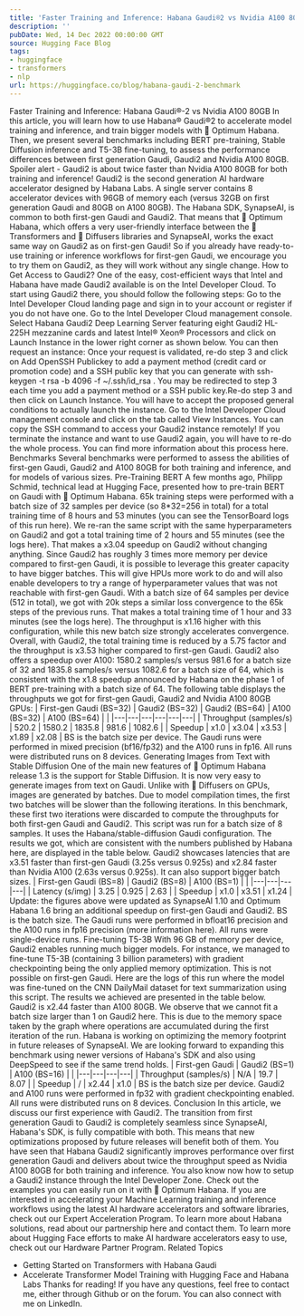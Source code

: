 ```yaml
---
title: 'Faster Training and Inference: Habana Gaudi®2 vs Nvidia A100 80GB'
description: ''
pubDate: Wed, 14 Dec 2022 00:00:00 GMT
source: Hugging Face Blog
tags:
- huggingface
- transformers
- nlp
url: https://huggingface.co/blog/habana-gaudi-2-benchmark
---
```


Faster Training and Inference: Habana Gaudi®-2 vs Nvidia A100 80GB
In this article, you will learn how to use Habana® Gaudi®2 to accelerate model training and inference, and train bigger models with 🤗 Optimum Habana. Then, we present several benchmarks including BERT pre-training, Stable Diffusion inference and T5-3B fine-tuning, to assess the performance differences between first generation Gaudi, Gaudi2 and Nvidia A100 80GB. Spoiler alert - Gaudi2 is about twice faster than Nvidia A100 80GB for both training and inference!
Gaudi2 is the second generation AI hardware accelerator designed by Habana Labs. A single server contains 8 accelerator devices with 96GB of memory each (versus 32GB on first generation Gaudi and 80GB on A100 80GB). The Habana SDK, SynapseAI, is common to both first-gen Gaudi and Gaudi2. That means that 🤗 Optimum Habana, which offers a very user-friendly interface between the 🤗 Transformers and 🤗 Diffusers libraries and SynapseAI, works the exact same way on Gaudi2 as on first-gen Gaudi! So if you already have ready-to-use training or inference workflows for first-gen Gaudi, we encourage you to try them on Gaudi2, as they will work without any single change.
How to Get Access to Gaudi2?
One of the easy, cost-efficient ways that Intel and Habana have made Gaudi2 available is on the Intel Developer Cloud. To start using Gaudi2 there, you should follow the following steps:
Go to the Intel Developer Cloud landing page and sign in to your account or register if you do not have one.
Go to the Intel Developer Cloud management console.
Select Habana Gaudi2 Deep Learning Server featuring eight Gaudi2 HL-225H mezzanine cards and latest Intel® Xeon® Processors and click on Launch Instance in the lower right corner as shown below.
You can then request an instance:
Once your request is validated, re-do step 3 and click on Add OpenSSH Publickey to add a payment method (credit card or promotion code) and a SSH public key that you can generate with
ssh-keygen -t rsa -b 4096 -f ~/.ssh/id_rsa
. You may be redirected to step 3 each time you add a payment method or a SSH public key.Re-do step 3 and then click on Launch Instance. You will have to accept the proposed general conditions to actually launch the instance.
Go to the Intel Developer Cloud management console and click on the tab called View Instances.
You can copy the SSH command to access your Gaudi2 instance remotely!
If you terminate the instance and want to use Gaudi2 again, you will have to re-do the whole process.
You can find more information about this process here.
Benchmarks
Several benchmarks were performed to assess the abilities of first-gen Gaudi, Gaudi2 and A100 80GB for both training and inference, and for models of various sizes.
Pre-Training BERT
A few months ago, Philipp Schmid, technical lead at Hugging Face, presented how to pre-train BERT on Gaudi with 🤗 Optimum Habana. 65k training steps were performed with a batch size of 32 samples per device (so 8*32=256 in total) for a total training time of 8 hours and 53 minutes (you can see the TensorBoard logs of this run here).
We re-ran the same script with the same hyperparameters on Gaudi2 and got a total training time of 2 hours and 55 minutes (see the logs here). That makes a x3.04 speedup on Gaudi2 without changing anything.
Since Gaudi2 has roughly 3 times more memory per device compared to first-gen Gaudi, it is possible to leverage this greater capacity to have bigger batches. This will give HPUs more work to do and will also enable developers to try a range of hyperparameter values that was not reachable with first-gen Gaudi. With a batch size of 64 samples per device (512 in total), we got with 20k steps a similar loss convergence to the 65k steps of the previous runs. That makes a total training time of 1 hour and 33 minutes (see the logs here). The throughput is x1.16 higher with this configuration, while this new batch size strongly accelerates convergence. Overall, with Gaudi2, the total training time is reduced by a 5.75 factor and the throughput is x3.53 higher compared to first-gen Gaudi.
Gaudi2 also offers a speedup over A100: 1580.2 samples/s versus 981.6 for a batch size of 32 and 1835.8 samples/s versus 1082.6 for a batch size of 64, which is consistent with the x1.8 speedup announced by Habana on the phase 1 of BERT pre-training with a batch size of 64.
The following table displays the throughputs we got for first-gen Gaudi, Gaudi2 and Nvidia A100 80GB GPUs:
| First-gen Gaudi (BS=32) | Gaudi2 (BS=32) | Gaudi2 (BS=64) | A100 (BS=32) | A100 (BS=64) | |
|---|---|---|---|---|---|
| Throughput (samples/s) | 520.2 | 1580.2 | 1835.8 | 981.6 | 1082.6 |
| Speedup | x1.0 | x3.04 | x3.53 | x1.89 | x2.08 |
BS is the batch size per device. The Gaudi runs were performed in mixed precision (bf16/fp32) and the A100 runs in fp16. All runs were distributed runs on 8 devices.
Generating Images from Text with Stable Diffusion
One of the main new features of 🤗 Optimum Habana release 1.3 is the support for Stable Diffusion. It is now very easy to generate images from text on Gaudi. Unlike with 🤗 Diffusers on GPUs, images are generated by batches. Due to model compilation times, the first two batches will be slower than the following iterations. In this benchmark, these first two iterations were discarded to compute the throughputs for both first-gen Gaudi and Gaudi2.
This script was run for a batch size of 8 samples. It uses the Habana/stable-diffusion
Gaudi configuration.
The results we got, which are consistent with the numbers published by Habana here, are displayed in the table below. Gaudi2 showcases latencies that are x3.51 faster than first-gen Gaudi (3.25s versus 0.925s) and x2.84 faster than Nvidia A100 (2.63s versus 0.925s). It can also support bigger batch sizes.
| First-gen Gaudi (BS=8) | Gaudi2 (BS=8) | A100 (BS=1) | |
|---|---|---|---|
| Latency (s/img) | 3.25 | 0.925 | 2.63 |
| Speedup | x1.0 | x3.51 | x1.24 |
Update: the figures above were updated as SynapseAI 1.10 and Optimum Habana 1.6 bring an additional speedup on first-gen Gaudi and Gaudi2.
BS is the batch size. The Gaudi runs were performed in bfloat16 precision and the A100 runs in fp16 precision (more information here). All runs were single-device runs.
Fine-tuning T5-3B
With 96 GB of memory per device, Gaudi2 enables running much bigger models. For instance, we managed to fine-tune T5-3B (containing 3 billion parameters) with gradient checkpointing being the only applied memory optimization. This is not possible on first-gen Gaudi. Here are the logs of this run where the model was fine-tuned on the CNN DailyMail dataset for text summarization using this script.
The results we achieved are presented in the table below. Gaudi2 is x2.44 faster than A100 80GB. We observe that we cannot fit a batch size larger than 1 on Gaudi2 here. This is due to the memory space taken by the graph where operations are accumulated during the first iteration of the run. Habana is working on optimizing the memory footprint in future releases of SynapseAI. We are looking forward to expanding this benchmark using newer versions of Habana's SDK and also using DeepSpeed to see if the same trend holds.
| First-gen Gaudi | Gaudi2 (BS=1) | A100 (BS=16) | |
|---|---|---|---|
| Throughput (samples/s) | N/A | 19.7 | 8.07 |
| Speedup | / | x2.44 | x1.0 |
BS is the batch size per device. Gaudi2 and A100 runs were performed in fp32 with gradient checkpointing enabled. All runs were distributed runs on 8 devices.
Conclusion
In this article, we discuss our first experience with Gaudi2. The transition from first generation Gaudi to Gaudi2 is completely seamless since SynapseAI, Habana's SDK, is fully compatible with both. This means that new optimizations proposed by future releases will benefit both of them.
You have seen that Habana Gaudi2 significantly improves performance over first generation Gaudi and delivers about twice the throughput speed as Nvidia A100 80GB for both training and inference.
You also know now how to setup a Gaudi2 instance through the Intel Developer Zone. Check out the examples you can easily run on it with 🤗 Optimum Habana.
If you are interested in accelerating your Machine Learning training and inference workflows using the latest AI hardware accelerators and software libraries, check out our Expert Acceleration Program. To learn more about Habana solutions, read about our partnership here and contact them. To learn more about Hugging Face efforts to make AI hardware accelerators easy to use, check out our Hardware Partner Program.
Related Topics
- Getting Started on Transformers with Habana Gaudi
- Accelerate Transformer Model Training with Hugging Face and Habana Labs
Thanks for reading! If you have any questions, feel free to contact me, either through Github or on the forum. You can also connect with me on LinkedIn.